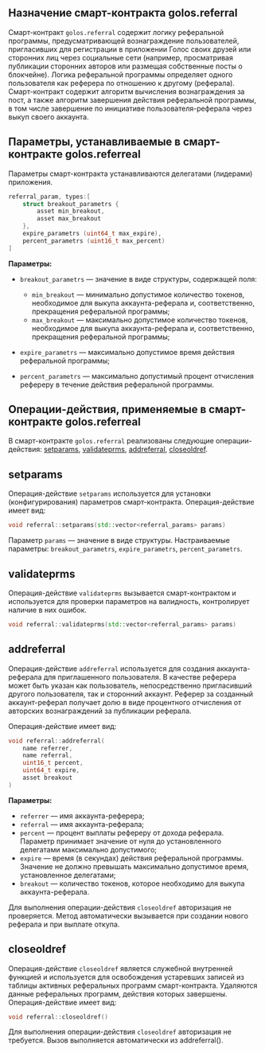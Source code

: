 ﻿
## Назначение смарт-контракта golos.referral

Смарт-контракт `golos.referral` содержит логику реферальной программы, предусматривающей вознаграждение пользователей, пригласивших для регистрации в приложении Голос своих друзей или сторонних лиц через социальные сети (например, просматривая публикации сторонних авторов или размещая собственные посты о блокчейне). Логика реферальной программы определяет одного пользователя как реферера по отношению к другому (реферала). Смарт-контракт содержит алгоритм вычисления вознаграждения за пост, а также алгоритм завершения действия реферальной программы, в том числе завершение по инициативе пользователя-реферала через выкуп своего аккаунта.

## Параметры, устанавливаемые в смарт-контракте golos.referreal
Параметры смарт-контракта устанавливаются делегатами (лидерами) приложения.
```cpp
referral_param, types:[
    struct breakout_parametrs {
        asset min_breakout,
        asset max_breakout
    },
    expire_parametrs (uint64_t max_expire),
    percent_parametrs (uint16_t max_percent)
]
```
**Параметры:**  
  * `breakout_parametrs` — значение в виде структуры, содержащей поля:
    * `min_breakout` — минимально допустимое количество токенов, необходимое для выкупа аккаунта-реферала и, соответственно, прекращения реферальной программы;  
    * `max_breakout` — максимально допустимое количество токенов, необходимое для выкупа аккаунта-реферала и, соответственно, прекращения реферальной программы;  

  * `expire_parametrs` — максимально допустимое время действия реферальной программы;  
  * `percent_parametrs` — максимально допустимый процент отчисления рефереру в течение действия реферальной программы.  

## Операции-действия, применяемые в смарт-контракте golos.referreal
В смарт-контракте `golos.referral` реализованы следующие операции-действия: [setparams](#setparams), [validateprms](#validateprms), [addreferral](#addreferral), [closeoldref](#closeoldref).  

## setparams
Операция-действие `setparams` используется для установки (конфигурирования) параметров смарт-контракта. Операция-действие имеет вид:
```cpp
void referral::setparams(std::vector<referral_params> params)
```
Параметр `params` — значение в виде структуры. Настраиваемые параметры: `breakout_parametrs`, `expire_parametrs`, `percent_parametrs`. 

## validateprms
Операция-действие `validateprms` вызывается смарт-контрактом и используется для проверки параметров на валидность, контролирует наличие в них ошибок. 
```cpp
void referral::validateprms(std::vector<referral_params> params)
```
## addreferral
Операция-действие `addreferral` используется для создания аккаунта-реферала для приглашенного пользователя. В качестве реферера может быть указан как пользователь, непосредственно пригласивший другого пользователя, так и сторонний аккаунт. Реферер за созданный аккаунт-реферал получает долю в виде процентного отчисления от авторских вознаграждений за публикации реферала.  

Операция-действие имеет вид:
```cpp
void referral::addreferral(
    name referrer,
    name referral,
    uint16_t percent,
    uint64_t expire,
    asset breakout
)
```
**Параметры:**  
  * `referrer` — имя аккаунта-реферера;  
  * `referral` — имя аккаунта-реферала;  
  * `percent` — процент выплаты рефереру от дохода реферала. Параметр принимает значение от нуля до установленного делегатами максимально допустимого;  
  * `expire` — время (в секундах) действия реферальной программы. Значение не должно превышать максимально допустимое время, установленное делегатами;  
  * `breakout` — количество токенов, которое необходимо для выкупа аккаунта-реферала.  

Для выполнения операции-действия `closeoldref` авторизация не проверяется. Метод автоматически вызывается при создании нового реферала и при выплате откупа.


## closeoldref
Операция-действие `closeoldref` является служебной внутренней функцией и используется для освобождения устаревших записей из таблицы активных реферальных программ смарт-контракта. Удаляются данные реферальных программ, действия которых завершены. Операция-действие имеет вид:
```cpp
void referral::closeoldref()
```    

Для выполнения операции-действия `closeoldref` авторизация не требуется. Вызов выполняется автоматически из addreferral().  

